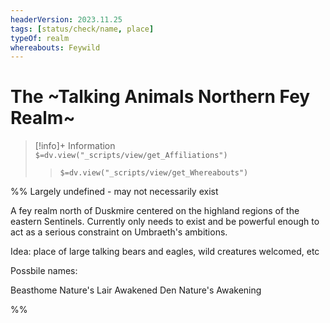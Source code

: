 ```yaml
---
headerVersion: 2023.11.25
tags: [status/check/name, place]
typeOf: realm
whereabouts: Feywild
---
```

# The ~Talking Animals Northern Fey Realm~
>[!info]+ Information  
> `$=dv.view("_scripts/view/get_Affiliations")`  
>> `$=dv.view("_scripts/view/get_Whereabouts")`


%% Largely undefined - may not necessarily exist 

A fey realm north of Duskmire centered on the highland regions of the eastern Sentinels. Currently only needs to exist and be powerful enough to act as a serious constraint on Umbraeth's ambitions.

Idea: place of large talking bears and eagles, wild creatures welcomed, etc

Possbile names:

Beasthome
Nature's Lair
Awakened Den
Nature's Awakening

%%